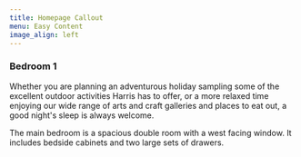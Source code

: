 ```yaml
---
title: Homepage Callout
menu: Easy Content
image_align: left
---
```

### Bedroom 1

Whether you are planning an adventurous holiday sampling some of the excellent outdoor activities Harris has to offer, or a more relaxed time enjoying our wide range of arts and craft galleries and places to eat out, a good night's sleep is always welcome.

The main bedroom is a spacious double room with a west facing window. It includes bedside cabinets and two large sets of drawers.
